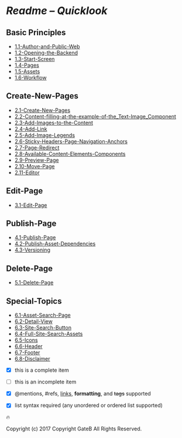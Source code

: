 # *Readme – Quicklook*


## Basic Principles

+ [1.1-Author-and-Public-Web](./BrandBlocks-Documentation/1-Basic-Principles/1.1-Author-and-Public-Web.md)
+ [1.2-Opening-the-Backend](./BrandBlocks-Documentation/1-Basic-Principles/1.2-Opening-the-Backend.md)
+ [1.3-Start-Screen](./BrandBlocks-Documentation/1-Basic-Principles/1.3-Start-Screen.md)
+ [1.4-Pages](./BrandBlocks-Documentation/1-Basic-Principles/1.4-Pages.md)
+ [1.5-Assets](./BrandBlocks-Documentation/1-Basic-Principles/1.5-Assets.md)
+ [1.6-Workflow](./BrandBlocks-Documentation/1-Basic-Principles/1.6-Workflow.md)


## Create-New-Pages

+ [2.1-Create-New-Pages](./BrandBlocks-Documentation/2-Create-New-Pages/2.1-Create-New-Pages.md)
+ [2.2-Content-filling-at-the-example-of-the_Text-Image_Component](./BrandBlocks-Documentation/2-Create-New-Pages/2.2-Content-filling-at-the-example-of-the_Text-Image_Component.md)
+ [2.3-Add-Images-to-the-Content](./BrandBlocks-Documentation/2-Create-New-Pages/2.3-Add-Images-to-the-Content.md)
+ [2.4-Add-Link](./BrandBlocks-Documentation/2-Create-New-Pages/2.4-Add-Link.md)
+ [2.5-Add-Image-Legends](./BrandBlocks-Documentation/2-Create-New-Pages/2.5-Add-Image-Legends.md)
+ [2.6-Sticky-Headers-Page-Navigation-Anchors](./BrandBlocks-Documentation/2-Create-New-Pages/2.6-Sticky-Headers-Page-Navigation-Anchors.md)
+ [2.7-Page-Redirect](./BrandBlocks-Documentation/2-Create-New-Pages/2.7-Page-Redirect.md)
+ [2.8-Available-Content-Elements-Components](./BrandBlocks-Documentation/2-Create-New-Pages/2.8-Available-Content-Elements-Components.md)
+ [2.9-Preview-Page](./BrandBlocks-Documentation/2-Create-New-Pages/2.9-Preview-Page.md)
+ [2.10-Move-Page](./BrandBlocks-Documentation/2-Create-New-Pages/2.10-Move-Page.md)
+ [2.11-Editor](./BrandBlocks-Documentation/2-Create-New-Pages/2.11-Editor.md)

## Edit-Page

+ [3.1-Edit-Page](./BrandBlocks-Documentation/3-Edit-Page/3.1-Edit-Page.md)

## Publish-Page

+ [4.1-Publish-Page](./BrandBlocks-Documentation/4-Publish-Page/4.1-Publish-Page.md)
+ [4.2-Publish-Asset-Dependencies](./BrandBlocks-Documentation/4-Publish-Page/4.2-Publish-Asset-Dependencies.md)
+ [4.3-Versioning](./BrandBlocks-Documentation/4-Publish-Page/4.3-Versioning.md)

## Delete-Page

+ [5.1-Delete-Page](./BrandBlocks-Documentation/5-Delete-Page/5.1-Delete-Page.md)

## Special-Topics

+ [6.1-Asset-Search-Page](./BrandBlocks-Documentation/6-Special-Topics/6.1-Asset-Search-Page.md)
+ [6.2-Detail-View](./BrandBlocks-Documentation/6-Special-Topics/6.2-Detail-View.md)
+ [6.3-Site-Search-Button](./BrandBlocks-Documentation/6-Special-Topics/6.3-Site-Search-Button.md)
+ [6.4-Full-Site-Search-Assets](./BrandBlocks-Documentation/6-Special-Topics/6.4-Full-Site-Search-Assets.md)
+ [6.5-Icons](./BrandBlocks-Documentation/6-Special-Topics/6.5-Icons.md)
+ [6.6-Header](./BrandBlocks-Documentation/6-Special-Topics/6.6-Header.md)
+ [6.7-Footer](./BrandBlocks-Documentation/6-Special-Topics/6.7-Footer.md)
+ [6.8-Disclaimer](./BrandBlocks-Documentation/6-Special-Topics/6.8-Disclaimer.md)



- [x] this is a complete item
- [ ] this is an incomplete item
- [x] @mentions, #refs, [links](), **formatting**, and <del>tags</del> supported
- [x] list syntax required (any unordered or ordered list supported)


:fire:



Copyright (c) 2017 Copyright GateB All Rights Reserved.
